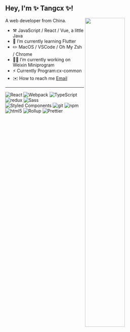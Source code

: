 <!--
**reign-nighthawk/reign-nighthawk** is a ✨ _special_ ✨ repository because its `README.md` (this file) appears on your GitHub profile.

Here are some ideas to get you started:

- 🔭 I’m currently working on ...
- 🌱 I’m currently learning ...
- 👯 I’m looking to collaborate on ...
- 🤔 I’m looking for help with ...
- 💬 Ask me about ...
- 📫 How to reach me: ...
- 😄 Pronouns: ...
- ⚡ Fun fact: ...
-->

## Hey, I'm ✨ Tangcx ✨!

[<img align="right" width="50%" src="https://github-readme-stats.vercel.app/api?username=reign-nighthawk&show_icons=true">](https://github-readme-stats.vercel.app/api?username=reign-nighthawk)

A web developer from China. 

-   :hammer_and_pick: JavaScript / React / Vue, a little Java
-   🌱 I’m currently learning Flutter
-   :pencil2: MacOS / VSCode / Oh My Zsh / Chrome
-   👨‍💻 I’m currently working on Weixin Miniprogram
-   ⚡ Currently Program:cx-common
-   ✉️ How to reach me [Email](mailto:tangcx720@qq.com)

---
<p>
  <img alt="React" src="https://img.shields.io/badge/-React-45b8d8?style=flat-square&logo=react&logoColor=white" />
  <img alt="Webpack" src="https://img.shields.io/badge/-Webpack-8DD6F9?style=flat-square&logo=webpack&logoColor=white" /> 
  <img alt="TypeScript" src="https://img.shields.io/badge/-TypeScript-007ACC?style=flat-square&logo=typescript&logoColor=white" />
  <img alt="redux" src="https://img.shields.io/badge/-Redux-764ABC?style=flat-square&logo=redux&logoColor=white" />
  <img alt="Sass" src="https://img.shields.io/badge/-Sass-CC6699?style=flat-square&logo=sass&logoColor=white" />
  <img alt="Styled Components" src="https://img.shields.io/badge/-Styled_Components-db7092?style=flat-square&logo=styled-components&logoColor=white" />
  <img alt="git" src="https://img.shields.io/badge/-Git-F05032?style=flat-square&logo=git&logoColor=white" />
  <img alt="npm" src="https://img.shields.io/badge/-NPM-CB3837?style=flat-square&logo=npm&logoColor=white" />
  <img alt="html5" src="https://img.shields.io/badge/-HTML5-E34F26?style=flat-square&logo=html5&logoColor=white" />
  <img alt="Rollup" src="https://img.shields.io/badge/-Rollup-EC4A3F?style=flat-square&logo=rollup.js&logoColor=white" />
  <img alt="Prettier" src="https://img.shields.io/badge/-Prettier-F7B93E?style=flat-square&logo=prettier&logoColor=white" />
</p>
<!--
<img align="right" alt="GIF" src="https://github.com/reign-nighthawk/reign-nighthawk/blob/main/code.gif?raw=true" width="500" height="320" />

![](https://github-readme-stats.vercel.app/api?username=reign-nighthawk)
-->
